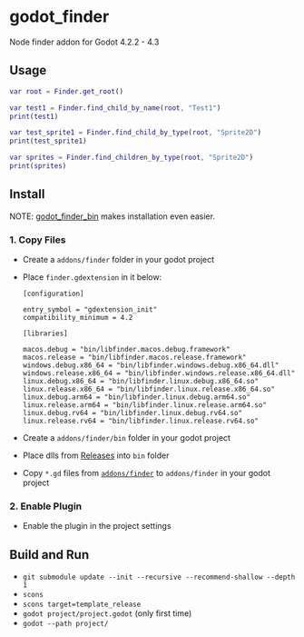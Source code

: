 # godot_finder

Node finder addon for Godot 4.2.2 - 4.3

## Usage

```gd
var root = Finder.get_root()

var test1 = Finder.find_child_by_name(root, "Test1")
print(test1)

var test_sprite1 = Finder.find_child_by_type(root, "Sprite2D")
print(test_sprite1)

var sprites = Finder.find_children_by_type(root, "Sprite2D")
print(sprites)
```

## Install

NOTE: [godot_finder_bin](https://github.com/funatsufumiya/godot_finder_bin) makes installation even easier.

### 1. Copy Files

- Create a `addons/finder` folder in your godot project
- Place `finder.gdextension` in it below:

    ```text
    [configuration]

    entry_symbol = "gdextension_init"
    compatibility_minimum = 4.2

    [libraries]

    macos.debug = "bin/libfinder.macos.debug.framework"
    macos.release = "bin/libfinder.macos.release.framework"
    windows.debug.x86_64 = "bin/libfinder.windows.debug.x86_64.dll"
    windows.release.x86_64 = "bin/libfinder.windows.release.x86_64.dll"
    linux.debug.x86_64 = "bin/libfinder.linux.debug.x86_64.so"
    linux.release.x86_64 = "bin/libfinder.linux.release.x86_64.so"
    linux.debug.arm64 = "bin/libfinder.linux.debug.arm64.so"
    linux.release.arm64 = "bin/libfinder.linux.release.arm64.so"
    linux.debug.rv64 = "bin/libfinder.linux.debug.rv64.so"
    linux.release.rv64 = "bin/libfinder.linux.release.rv64.so"
    ```

- Create a `addons/finder/bin` folder in your godot project
- Place dlls from [Releases](releases) into `bin` folder
- Copy `*.gd` files from [`addons/finder`](project/addons/finder) to `addons/finder` in your godot project

### 2. Enable Plugin

- Enable the plugin in the project settings

## Build and Run

- `git submodule update --init --recursive --recommend-shallow --depth 1`
- `scons`
- `scons target=template_release`
- `godot project/project.godot` (only first time)
- `godot --path project/`
